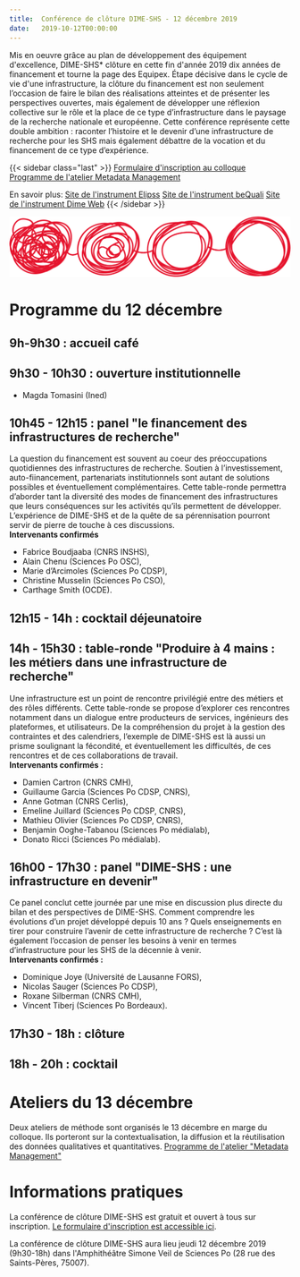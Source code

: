 ```yaml
---
title:  Conférence de clôture DIME-SHS - 12 décembre 2019
date:   2019-10-12T00:00:00
---
```


Mis en oeuvre grâce au plan de développement des équipement d'excellence, DIME-SHS* clôture en cette fin d'année 2019 dix années de financement et tourne la page des Equipex.
Étape décisive dans le cycle de vie d'une infrastructure, la clôture du financement est non seulement l’occasion de faire le bilan des réalisations atteintes et de présenter les perspectives ouvertes, mais également de développer une réflexion collective sur le rôle et la place de ce type d’infrastructure dans le paysage de la recherche nationale et européenne.
Cette conférence représente cette double ambition : raconter l’histoire et le devenir d’une infrastructure de recherche pour les SHS mais également débattre de la vocation et du financement de ce type d’expérience.
<!--more-->

{{< sidebar class="last" >}}
[Formulaire d'inscription au colloque](https://framaforms.org/colloque-de-cloture-dime-shs-1570795200)
[Programme de l'atelier Metadata Management](https://docs.google.com/document/d/1BwEAuM_jepXth44wPqNn4Tl21kFFGsVAi8U00s6NOz4/edit?ts=5da9e470)

En savoir plus:
[Site de l'instrument Elipss](http://quanti.dime-shs.sciences-po.fr/fr/)
[Site de l'instrument beQuali](http://bequali.fr/fr/)
[Site de l'instrument Dime Web](http://dimeweb.dime-shs.sciences-po.fr/)
{{< /sidebar >}}

<img src="/img/actualites/transfo-DIME-SHS-colloque2019.png" alt="Schéma de fonctionnement beQuali" class="full-bleed">


# Programme du 12 décembre

## 9h-9h30 : accueil café

## 9h30 - 10h30 : ouverture institutionnelle
- Magda Tomasini (Ined)<br/>

## 10h45 - 12h15 : panel "le financement des infrastructures de recherche"
La question du financement est souvent au coeur des préoccupations quotidiennes des infrastructures de recherche. Soutien à l’investissement, auto-fiinancement, partenariats institutionnels sont autant de solutions possibles et éventuellement complémentaires. Cette table-ronde permettra d’aborder tant la diversité des modes de financement des infrastructures que leurs conséquences sur les activités qu’ils permettent de développer. L’expérience de DIME-SHS et de la quête de sa pérennisation pourront servir de pierre de touche à ces discussions.<br/>
**Intervenants confirmés**<br/>
- Fabrice Boudjaaba (CNRS INSHS),<br/>
- Alain Chenu (Sciences Po OSC),<br/>
- Marie d’Arcimoles (Sciences Po CDSP),<br/>
- Christine Musselin (Sciences Po CSO),<br/>
- Carthage Smith (OCDE).

## 12h15 - 14h : cocktail déjeunatoire

## 14h - 15h30 : table-ronde "Produire à 4 mains : les métiers dans une infrastructure de recherche"
Une infrastructure est un point de rencontre privilégié entre des métiers et des rôles différents. Cette table-ronde se propose d’explorer ces rencontres notamment dans un dialogue entre producteurs de services, ingénieurs des plateformes, et utilisateurs. De la compréhension du projet à la gestion des contraintes et des calendriers, l’exemple de DIME-SHS est là aussi un prisme soulignant la fécondité, et éventuellement  les difficultés, de ces rencontres et de ces collaborations de travail.<br/>
**Intervenants confirmés :**<br/>
-  Damien Cartron (CNRS CMH),<br/>
- Guillaume Garcia (Sciences Po CDSP, CNRS),<br/>
- Anne Gotman (CNRS Cerlis),<br/>
- Emeline Juillard (Sciences Po CDSP, CNRS),<br/>
- Mathieu Olivier (Sciences Po CDSP, CNRS),<br/>
- Benjamin Ooghe-Tabanou (Sciences Po médialab),<br/>
- Donato Ricci (Sciences Po médialab).

## 16h00 - 17h30 : panel "DIME-SHS : une infrastructure en devenir"
Ce panel conclut cette journée par une mise en discussion plus directe du bilan et des perspectives de DIME-SHS. Comment comprendre les évolutions d’un projet développé depuis 10 ans ? Quels enseignements en tirer pour construire l’avenir de cette infrastructure de recherche ? C’est là également l’occasion de penser les besoins à venir en termes d’infrastructure pour les SHS de la décennie à venir.<br/>
**Intervenants confirmés :**<br/>
- Dominique Joye (Université de Lausanne FORS),<br/>
- Nicolas Sauger (Sciences Po CDSP),<br/>
- Roxane Silberman (CNRS CMH),<br/>
- Vincent Tiberj (Sciences Po Bordeaux).

## 17h30 - 18h : clôture

## 18h - 20h : cocktail

# Ateliers du 13 décembre
Deux ateliers de méthode sont organisés le 13 décembre en marge du colloque.
Ils porteront sur la contextualisation, la diffusion et la réutilisation des données qualitatives et quantitatives.
[Programme de l'atelier "Metadata Management"](https://docs.google.com/document/d/1BwEAuM_jepXth44wPqNn4Tl21kFFGsVAi8U00s6NOz4/edit?ts=5da9e470)



# Informations pratiques
La conférence de clôture DIME-SHS est gratuit et ouvert à tous sur inscription. [Le formulaire d'inscription est accessible ici](https://framaforms.org/colloque-dime-shs-des-instruments-au-service-de-la-recherche-en-sciences-sociales-1529765747).

La conférence de clôture DIME-SHS aura lieu jeudi 12 décembre 2019 (9h30-18h) dans l'Amphithéâtre Simone Veil de Sciences Po (28 rue des Saints-Pères, 75007).

[^1]: L'Equipex DIME-SHS a reçu le soutien de l’Agence Nationale pour la Recherche au titre du programme « Investissements d’avenir » (ANR-10-EQPX-19-01)
